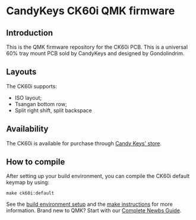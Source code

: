 # CandyKeys CK60i QMK firmware

## Introduction

This is the QMK firmware repository for the CK60i PCB. This is a universal 60% tray mount PCB sold by CandyKeys and designed by Gondolindrim.

## Layouts

The CK60i supports:

- ISO layout;
- Tsangan bottom row;
- Split right shift, split backspace

## Availability

The CK60i is available for purchase through [Candy Keys' store](http://candykeys.com).

## How to compile

After setting up your build environment, you can compile the CK60i default keymap by using:

    make ck60i:default

See the [build environment setup](https://docs.qmk.fm/#/getting_started_build_tools) and the [make instructions](https://docs.qmk.fm/#/getting_started_make_guide) for more information. Brand new to QMK? Start with our [Complete Newbs Guide](https://docs.qmk.fm/#/newbs).
